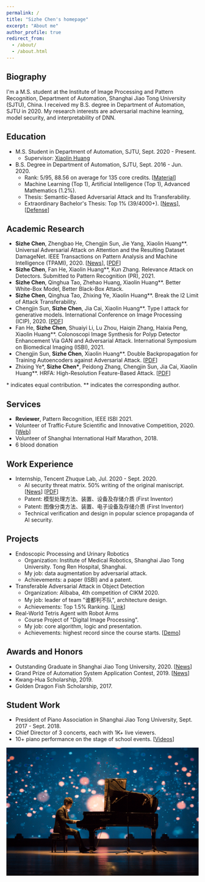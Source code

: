 ```yaml
---
permalink: /
title: "Sizhe Chen's homepage"
excerpt: "About me"
author_profile: true
redirect_from: 
  - /about/
  - /about.html
---
```


  
Biography
------
I'm a M.S. student at the Institute of Image Processing and Pattern Recognition, Department of Automation, Shanghai Jiao Tong University (SJTU), China. I received my B.S. degree in Department of Automation, SJTU in 2020. My research interests are adversarial machine learning, model security, and interpretability of DNN.

Education
------
+ M.S. Student in Department of Automation, SJTU, Sept. 2020 - Present.
   + Supervisor: [Xiaolin Huang](http://www.automation.sjtu.edu.cn/ShowPeople.aspx?info_id=2418&info_lb=590&flag=98)
+ B.S. Degree in Department of Automation, SJTU, Sept. 2016 - Jun. 2020.
   + Rank: 5/95, 88.56 on average for 135 core credits. [[Material](https://github.com/AllenChen1998/SJTU-Automation-Materials)]
   + Machine Learning (Top 1), Artificial Intelligence (Top 1), Advanced Mathematics (1.2%).
   + Thesis: Semantic-Based Adversarial Attack and Its Transferability.
   + Extraordinary Bachelor's Thesis: Top 1% (39/4000+). [[News](http://www.automation.sjtu.edu.cn/show.aspx?info_lb=610&flag=101&info_id=2890)], [[Defense](https://v.qq.com/x/page/p31356mbu5g.html)]

Academic Research
------
+ **Sizhe Chen**, Zhengbao He, Chengjin Sun, Jie Yang, Xiaolin Huang\*\*. Universal Adversarial Attack on Attention and the Resulting Dataset DamageNet. IEEE Transactions on Pattern Analysis and Machine Intelligence (TPAMI), 2020. [[News](https://news.sjtu.edu.cn/jdzh/20201102/133855.html)], [[PDF](https://ieeexplore.ieee.org/document/9238430)]
+ **Sizhe Chen**, Fan He, Xiaolin Huang\*\*, Kun Zhang. Relevance Attack on Detectors. Submitted to Pattern Recognition (PR), 2021.
+ **Sizhe Chen**, Qinghua Tao, Zhehao Huang, Xiaolin Huang\*\*. Better White-Box Model, Better Black-Box Attack.
+ **Sizhe Chen**, Qinghua Tao, Zhixing Ye, Xiaolin Huang\*\*. Break the l2 Limit of Attack Transferability.
+ Chengjin Sun, **Sizhe Chen**, Jia Cai, Xiaolin Huang\*\*. Type I attack for generative models. International Conference on Image Processing (ICIP), 2020. [[PDF](https://arxiv.org/abs/2003.01872)]
+ Fan He, **Sizhe Chen**, Shuaiyi Li, Lu Zhou, Haiqin Zhang, Haixia Peng, Xiaolin Huang\*\*. Colonoscopi Image Synthesis for Polyp Detector Enhancement Via GAN and Adversarial Attack. International Symposium on Biomedical Imaging (ISBI), 2021. 
+ Chengjin Sun, **Sizhe Chen**, Xiaolin Huang\*\*.	Double Backpropagation for Training Autoencoders against Adversarial Attack. [[PDF](https://arxiv.org/abs/2003.01895)]
+ Zhixing Ye\*, **Sizhe Chen\***, Peidong Zhang, Chengjin Sun, Jia Cai, Xiaolin Huang\*\*. HRFA: High-Resolution Feature-Based Attack. [[PDF](https://arxiv.org/abs/2001.07631)]


\* indicates equal contribution. \*\* indicates the corresponding author. 

Services
------
+ **Reviewer**, Pattern Recognition, IEEE ISBI 2021.
+ Volunteer of Traffic·Future Scientific and Innovative Competition, 2020. [[Web](https://jtwl.sjtu.edu.cn)]
+ Volunteer of Shanghai International Half Marathon, 2018.
+ 6 blood donation

Work Experience
------
+ Internship, Tencent Zhuque Lab, Jul. 2020 - Sept. 2020.
   + AI security threat matrix. 50% writing of the original maniscript. [[News](https://ai.tencent.com/ailab/zh/news/detial/?id=68)] [[PDF](https://ai.tencent.com/ailab/media/AI%E5%AE%89%E5%85%A8%E7%9A%84%E5%A8%81%E8%83%81%E9%A3%8E%E9%99%A9%E7%9F%A9%E9%98%B5.pdf)]
   + Patent: 模型处理方法、装置、设备及存储介质 (First Inventor)
   + Patent: 图像分类方法、装置、电子设备及存储介质 (First Inventor)
   + Technical verification and design in popular science propaganda of AI security.

Projects
------
+ Endoscopic Processing and Urinary Robotics
   + Organization: Institute of Medical Robotics, Shanghai Jiao Tong University. Tong Ren Hospital, Shanghai.
   + My job: data augmentation by adversarial attack.
   + Achievements: a paper (ISBI) and a patent.
+ Transferable Adversarial Attack in Object Detection
   + Organization: Alibaba, 4th competition of CIKM 2020.
   + My job: leader of team "谁都判不队", architecture design.
   + Achievements: Top 1.5% Ranking. [[Link](https://tianchi.aliyun.com/competition/entrance/531806/rankingList)]
+ Real-World Tetris Agent with Robot Arms
   + Course Project of "Digital Image Processing".
   + My job: core algorithm, logic and presentation.
   + Achievements: highest record since the course starts. [[Demo](https://v.qq.com/x/page/a0889zszx7j.html)]

Awards and Honors
------
+ Outstanding Graduate in Shanghai Jiao Tong University, 2020. [[News](http://www.automation.sjtu.edu.cn/show.aspx?info_lb=610&flag=101&info_id=2875)]
+ Grand Prize of Automation System Application Contest, 2019. [[News](https://news.sjtu.edu.cn/zhxw/20190807/108459.html)]
+ Kwang-Hua Scholarship, 2019.
+ Golden Dragon Fish Scholarship, 2017.

Student Work
------
+ President of Piano Association in Shanghai Jiao Tong University, Sept. 2017 - Sept. 2018.
+ Chief Director of 3 concerts, each with 1K+ live viewers.
+ 10+ piano performance on the stage of school events. [[Videos](https://mp.weixin.qq.com/s?__biz=Mzg2MDA2Mjc1Ng==&mid=100000090&idx=1&sn=0821a4c2341669ec5b49fe467c23696c&chksm=4e2d5411795add07b6dbb339f7b09f70a33d17027f970cae6e35e4e683b0d4e2b66f51cf7bef&mpshare=1&scene=1&srcid=1021b5QMI6YsYOpieovE9ZQQ&sharer_sharetime=1603267780784&sharer_shareid=854bac99d67db70d9973adcbca4dc98e&key=90349d069103c4031feaa74c647eb28f6e7b3f3dda349616729c312551674b22d3fa08725ce2b3f99cd566e760fedd4d49319497ae0f1d004f5c3cc7b40d8361365533b1c9d6211820ad1516cc9d837dbe0423f342ebcc504ea91269a125ca808abae47e97c4e50aa7a1efff2656bd4d311a36149e62e56c7a395a0558cf4869&ascene=1&uin=MjEwNzAwOTIzMg%3D%3D&devicetype=Windows+10+x64&version=6300002f&lang=zh_CN&exportkey=AQ9aaG10cjU2NNOtMdwtpLg%3D&pass_ticket=wRecyC0amGH8W8z5qXGoeupl1o5YE%2FbnivrXViODDPJxTuAKpnur%2Fylkyhz6JTc4&wx_header=0)]

![](images/piano.jpg)
